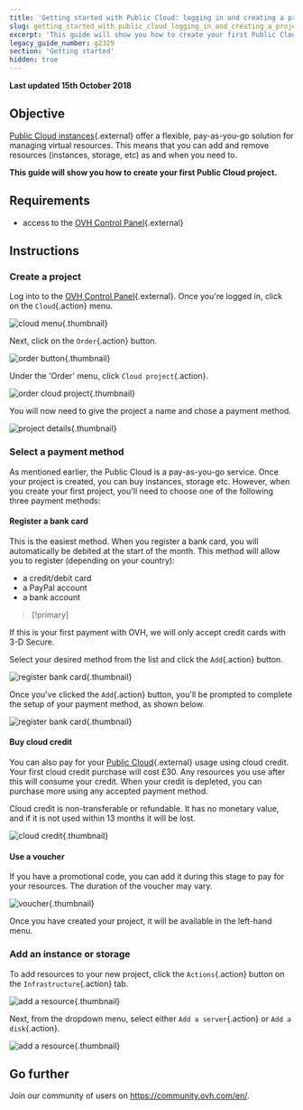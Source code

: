```yaml
---
title: 'Getting started with Public Cloud: logging in and creating a project'
slug: getting_started_with_public_cloud_logging_in_and_creating_a_project
excerpt: 'This guide will show you how to create your first Public Cloud project'
legacy_guide_number: g2329
section: 'Getting started'
hidden: true
---
```


**Last updated 15th October 2018**

## Objective

[Public Cloud instances](https://www.ovh.ie/public-cloud/instances/){.external} offer a flexible, pay-as-you-go solution for managing virtual resources. This means that you can add and remove resources (instances, storage, etc) as and when you need to.

**This guide will show you how to create your first Public Cloud project.**

## Requirements

* access to the [OVH Control Panel](https://www.ovh.com/auth/?action=gotomanager){.external}

## Instructions

### Create a project

Log into to the [OVH Control Panel](https://www.ovh.com/auth/?action=gotomanager){.external}. Once you're logged in, click on the `Cloud`{.action} menu.

![cloud menu](images/menu.png){.thumbnail}

Next, click on the `Order`{.action} button.

![order button](images/order-button.png){.thumbnail}

Under the 'Order' menu, click `Cloud project`{.action}.

![order cloud project](images/order-cloud-project.png){.thumbnail}

You will now need to give the project a name and chose a payment method.

![project details](images/project-details.png){.thumbnail}

### Select a payment method

As mentioned earlier, the Public Cloud is a pay-as-you-go service. Once your project is created, you can buy instances, storage etc. However, when you create your first project, you'll need to choose one of the following three payment methods:

#### Register a bank card

This is the easiest method. When you register a bank card, you will automatically be debited at the start of the month. This method will allow you to register (depending on your country):

* a credit/debit card
* a PayPal account
* a bank account

> [!primary]
>
If this is your first payment with OVH, we will only accept credit cards with 3-D Secure.
>

Select your desired method from the list and click the `Add`{.action} button.

![register bank card](images/register-bank-card-01.png){.thumbnail}

Once you've clicked the `Add`{.action} button, you'll be prompted to complete the setup of your payment method, as shown below.

![register bank card](images/register-bank-card-02.png){.thumbnail}

#### Buy cloud credit

You can also pay for your [Public Cloud](https://www.ovh.ie/public-cloud/instances/){.external} usage using cloud credit. Your first cloud credit purchase will cost £30. Any resources you use after this will consume your credit. When your credit is depleted, you can purchase more using any accepted payment method.

Cloud credit is non-transferable or refundable. It has no monetary value, and if it is not used within 13 months it will be lost.

![cloud credit](images/img_4658.jpg){.thumbnail}

#### Use a voucher

If you have a promotional code, you can add it during this stage to pay for your resources. The duration of the voucher may vary.

![voucher](images/img_4661.jpg){.thumbnail}
 
Once you have created your project, it will be available in the left-hand menu.

### Add an instance or storage

To add resources to your new project, click the `Actions`{.action} button on the `Infrastructure`{.action} tab.

![add a resource](images/add-a-resource-01.png){.thumbnail}

Next, from the dropdown menu, select either `Add a server`{.action} or `Add a disk`{.action}.

![add a resource](images/add-a-resource-02.png){.thumbnail}


## Go further

Join our community of users on <https://community.ovh.com/en/>.